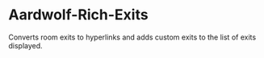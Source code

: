 # Aardwolf-Rich-Exits

Converts room exits to hyperlinks and adds custom exits to the list of exits displayed.
